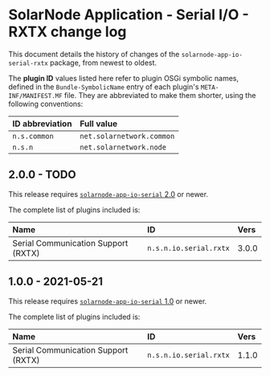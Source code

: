 # SolarNode Application - Serial I/O - RXTX change log

This document details the history of changes of the `solarnode-app-io-serial-rxtx` package, from
newest to oldest.

The **plugin ID** values listed here refer to plugin OSGi symbolic names, defined in the
`Bundle-SymbolicName` entry of each plugin's `META-INF/MANIFEST.MF` file. They are abbreviated to
make them shorter, using the following conventions:

| ID abbreviation | Full value                |
|:----------------|:--------------------------|
| `n.s.common`    | `net.solarnetwork.common` |
| `n.s.n`         | `net.solarnetwork.node`   |

## 2.0.0 - TODO

This release requires [`solarnode-app-io-serial` 2.0][io-serial-200] or newer.

The complete list of plugins included is:

| Name                                | ID                     | Vers  |
|:------------------------------------|:-----------------------|:------|
| Serial Communication Support (RXTX) | `n.s.n.io.serial.rxtx` | 3.0.0 |


## 1.0.0 - 2021-05-21

This release requires [`solarnode-app-io-serial` 1.0][io-serial-100] or newer.

The complete list of plugins included is:

| Name                                | ID                     | Vers  |
|:------------------------------------|:-----------------------|:------|
| Serial Communication Support (RXTX) | `n.s.n.io.serial.rxtx` | 1.1.0 |


[io-serial-100]: ../../solarnode-app-io-serial/debian/CHANGELOG.md#100---2021-05-21
[io-serial-200]: ../../solarnode-app-io-serial/debian/CHANGELOG.md#200---TODO
